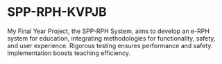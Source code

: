 # SPP-RPH-KVPJB
My Final Year Project, the SPP-RPH System, aims to develop an e-RPH system for education, integrating methodologies for functionality, safety, and user experience. Rigorous testing ensures performance and safety. Implementation boosts teaching efficiency.
